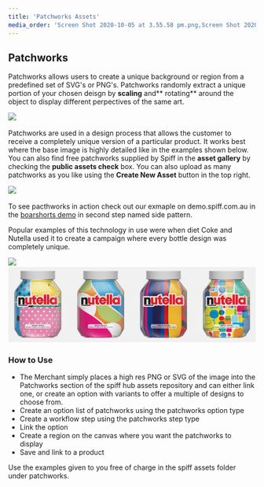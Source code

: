 ```yaml
---
title: 'Patchworks Assets'
media_order: 'Screen Shot 2020-10-05 at 3.55.58 pm.png,Screen Shot 2020-10-05 at 3.59.21 pm.png,maxresdefault.jpg'
---
```


## Patchworks

Patchworks allows users to create a unique background or region from a predefined set of SVG's or PNG's. Patchworks randomly extract a unique portion of your chosen deisgn by **scaling** and** rotating** around the object to display different perpectives of the same art. 

![](https://help.spiff.com.au/user/pages/04.Spiff-Concepts/06.Asset-Library/06.patchworks-assets/Screen%20Shot%202020-10-05%20at%203.55.58%20pm.png)

Patchworks are used in a design process that allows the customer to receive a completely unique version of a particular product. It works best where the base image is highly detailed like in the examples shown below. You can also find free patchworks supplied by Spiff in the **asset gallery** by checking the **public assets check** box. You can also upload as many patchworks as you like using the **Create New Asset** button in the top right.

![](https://help.spiff.com.au/user/pages/04.Spiff-Concepts/06.Asset-Library/06.patchworks-assets/Screen%20Shot%202020-10-05%20at%203.59.21%20pm.png)

To see pacthworks in action check out our exmaple on demo.spiff.com.au in the [boarshorts demo](https://demo.spiff.com.au/collections/apparel/products/boardshorts-demo) in second step named side pattern.

Popular examples of this technology in use were when diet Coke and Nutella used it to create a campaign where every bottle design was completely unique. 

![](https://help.spiff.com.au/user/pages/04.Spiff-Concepts/06.Asset-Library/06.patchworks-assets/maxresdefault.jpg)
![](Screen%20Shot%202020-10-05%20at%204.05.26%20pm.png)

### How to Use
- The Merchant simply places a high res PNG or SVG of the image into the Patchworks section of the spiff hub assets repository and can either link one, or create an option with variants to offer a multiple of designs to choose from. 
- Create an option list of patchworks using the patchworks option type 
- Create a workflow step using the patchworks step type 
- Link the option 
- Create a region on the canvas where you want the patchworks to display
- Save and link to a product

Use the examples given to you free of charge in the spiff assets folder under patchworks. 
